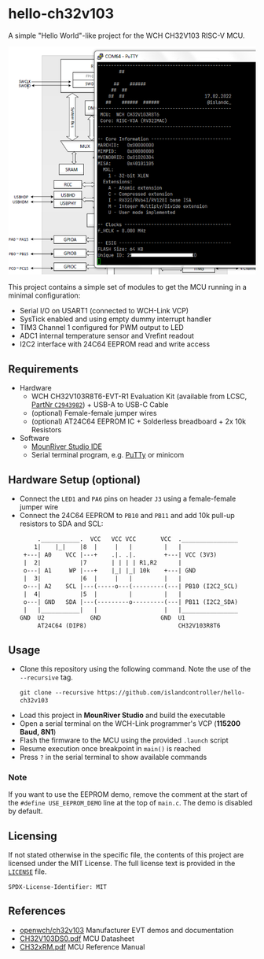 # hello-ch32v103

A simple "Hello World"-like project for the WCH CH32V103 RISC-V MCU.

<p align="center"><img src="scr.png" /></p>

This project contains a simple set of modules to get the MCU running in a minimal configuration:
  - Serial I/O on USART1 (connected to WCH-Link VCP)
  - SysTick enabled and using empty dummy interrupt handler
  - TIM3 Channel 1 configured for PWM output to LED
  - ADC1 internal temperature sensor and Vrefint readout
  - I2C2 interface with 24C64 EEPROM read and write access

## Requirements

* Hardware
  * WCH CH32V103R8T6-EVT-R1 Evaluation Kit (available from LCSC, [PartNr `C2943982`](https://lcsc.com/product-detail/Development-Boards-Kits_WCH-Jiangsu-Qin-Heng-CH32V103R8T6-EVT-R1_C2943982.html)) + USB-A to USB-C Cable
  * (optional) Female-female jumper wires
  * (optional) AT24C64 EEPROM IC + Solderless breadboard + 2x 10k Resistors
* Software
  * [MounRiver Studio IDE](http://www.mounriver.com/)
  * Serial terminal program, e.g. [PuTTy](https://www.putty.org/) or minicom

## Hardware Setup (optional)

* Connect the `LED1` and `PA6` pins on header `J3` using a female-female jumper wire
* Connect the 24C64 EEPROM to `PB10` and `PB11` and add 10k pull-up resistors to SDA and SCL:
  ```
       .___________.  VCC   VCC VCC       VCC  .________________
      1|    |_|    |8  |     |   |         |   |
   +---| A0    VCC |---+    .|. .|.        +---| VCC (3V3)
   |  2|           |7       | | | | R1,R2      |
   o---| A1     WP |---+    |_| |_| 10k    +---| GND
   |  3|           |6  |     |   |         |   |
   o---| A2    SCL |---(-----o---(---------(---| PB10 (I2C2_SCL)
   |  4|           |5  |         |         |   |
   o---| GND   SDA |---(---------o---------(---| PB11 (I2C2_SDA)
   |   |___________|   |                   |   |________________
  GND  U2             GND                 GND  U1
       AT24C64 (DIP8)                          CH32V103R8T6
  ```

## Usage

* Clone this repository using the following command. Note the use of the `--recursive` tag.
  ```
  git clone --recursive https://github.com/islandcontroller/hello-ch32v103
  ```
* Load this project in **MounRiver Studio** and build the executable
* Open a serial terminal on the WCH-Link programmer's VCP (**115200 Baud, 8N1**)
* Flash the firmware to the MCU using the provided `.launch` script
* Resume execution once breakpoint in `main()` is reached
* Press `?` in the serial terminal to show available commands

### **Note**

If you want to use the EEPROM demo, remove the comment at the start of the `#define USE_EEPROM_DEMO` line at the top of `main.c`. The demo is disabled by default.

## Licensing

If not stated otherwise in the specific file, the contents of this project are licensed under the MIT License. The full license text is provided in the [`LICENSE`](LICENSE) file.

    SPDX-License-Identifier: MIT

## References

* [openwch/ch32v103](https://github.com/openwch/ch32v103) Manufacturer EVT demos and documentation
* [CH32V103DS0.pdf](https://github.com/openwch/ch32v103/blob/main/Datasheet/CH32V103DS0.PDF) MCU Datasheet
* [CH32xRM.pdf](http://www.wch-ic.com/downloads/CH32xRM_PDF.html) MCU Reference Manual
